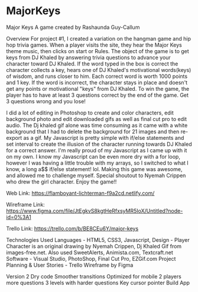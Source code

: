 # MajorKeys

Major Keys 
A game created by Rashaunda Guy-Callum

Overview
For project #1, I created a variation on the hangman game and hip hop trivia games.
When a player visits the site, they hear the Major Keys theme music, then clicks on start or Rules. 
The object of the game is to get keys from DJ Khaled by answering trivia questions to advance your character toward DJ Khaled. If the word typed in the box is correct the character collects a key, hears one of DJ Khaled's motivational words(keys) of wisdom, and runs closer to him. Each correct word is worth 1000 points and 1 key. If the word is incorrect, the character stays in place and doesn't get any points or motivational "keys" from DJ Khaled. To win the game, the player has to have at least 3 questions correct by the end of the game. Get 3 questions wrong and you lose!

I did a lot of editing in Photoshop to create and color characters, edit background photo and edit downloaded gifs as well as final cut pro to edit audio. The Dj khaled gif alone was time consuming as it came with a white background that I had to delete the background for 21 images and then re-export as a gif. My Javascript is pretty simple with if/else statements and set interval to create the illusion of the character running towards DJ Khaled for a correct answer. I'm really proud of my Javascript as I came up with it on my own. I know my Javascript can be even more dry with a for loop, however I was having a little trouble with my arrays, so I switched to what I know, a long a$$ if/else statement! lol. Making this game was awesome, and allowed me to challenge myself. Special shoutout to Nyemah Crippen who drew the girl character. Enjoy the game!!

Web Link:
https://flamboyant-lichterman-f9a2cd.netlify.com/

Wireframe Link:
https://www.figma.com/file/JtEgkvS8kgtHeRfxsyMR5IoX/Untitled?node-id=0%3A1

Trello Link:
https://trello.com/b/BE8CEu6Y/major-keys

Technologies Used
Languages - HTML5, CSS3, Javascript, 
Design - Player Character is an original drawing by Nyemah Crippen, Dj Khaled Gif from images-free.net. Also used SweetAlerts, Animista.com, Textcraft.net 
Software - Visual Studio, PhotoShop, Final Cut Pro, EZGif.com
Project Planning & User Stories - Trello
Wireframe by Figma


Version 2
Dry code
Smoother transitions
Optimized for mobile
2 players
more questions
3 levels with harder questions
Key cursor pointer
Build App
